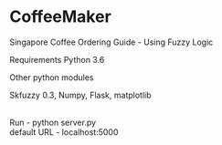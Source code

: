 # CoffeeMaker
Singapore Coffee Ordering Guide - Using Fuzzy Logic <br>

Requirements
Python 3.6 <br>

Other python modules <br>

Skfuzzy 0.3,
Numpy,
Flask,
matplotlib

<br>
Run - python server.py<br>
default URL - localhost:5000<br>
